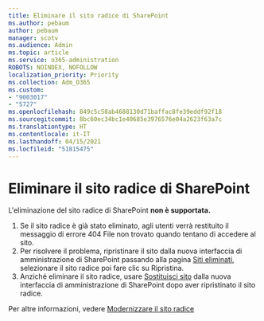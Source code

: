 ```yaml
---
title: Eliminare il sito radice di SharePoint
ms.author: pebaum
author: pebaum
manager: scotv
ms.audience: Admin
ms.topic: article
ms.service: o365-administration
ROBOTS: NOINDEX, NOFOLLOW
localization_priority: Priority
ms.collection: Adm_O365
ms.custom:
- "9003017"
- "5727"
ms.openlocfilehash: 849c5c58ab4688130d71baffac8fe39eddf92f18
ms.sourcegitcommit: 8bc60ec34bc1e40685e3976576e04a2623f63a7c
ms.translationtype: HT
ms.contentlocale: it-IT
ms.lasthandoff: 04/15/2021
ms.locfileid: "51815475"
---
```

# <a name="delete-the-sharepoint-root-site"></a>Eliminare il sito radice di SharePoint

L'eliminazione del sito radice di SharePoint **non è supportata.**

1.  Se il sito radice è già stato eliminato, agli utenti verrà restituito il messaggio di errore 404 File non trovato quando tentano di accedere al sito.
2.  Per risolvere il problema, ripristinare il sito dalla nuova interfaccia di amministrazione di SharePoint passando alla pagina [Siti eliminati](https://admin.microsoft.com/sharepoint?page=recycleBin&modern=true), selezionare il sito radice poi fare clic su Ripristina.
3.  Anziché eliminare il sito radice, usare [Sostituisci sito](https://docs.microsoft.com/sharepoint/modern-root-site#replace-your-root-site)  dalla nuova interfaccia di amministrazione di SharePoint dopo aver ripristinato il sito radice.

Per altre informazioni, vedere [Modernizzare il sito radice](https://docs.microsoft.com/sharepoint/modern-root-site)